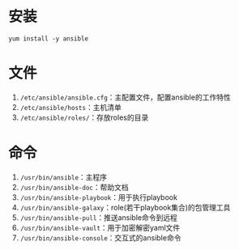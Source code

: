 # 安装
`yum install -y ansible`

# 文件
1. `/etc/ansible/ansible.cfg`：主配置文件，配置ansible的工作特性
2. `/etc/ansible/hosts`：主机清单
3. `/etc/ansible/roles/`：存放roles的目录

# 命令
1. `/usr/bin/ansible`：主程序
2. `/usr/bin/ansible-doc`：帮助文档
3. `/usr/bin/ansible-playbook`：用于执行playbook
4. `/usr/bin/ansible-galaxy`：role(若干playbook集合)的包管理工具
5. `/usr/bin/ansible-pull`：推送ansible命令到远程
6. `/usr/bin/ansible-vault`：用于加密解密yaml文件
7. `/usr/bin/ansible-console`：交互式的ansible命令
